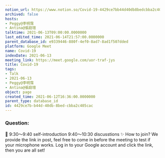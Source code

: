 ```yaml
---
notion_url: https://www.notion.so/Covid-19-4429ce7bb44d40db8bedcbba2c405cac
archived: false
hosts:
- Peggy@李明霈
- Antina@張庭瑄
talktime: 2021-06-13T09:00:00.0000000
last_edited_time: 2021-06-14T21:57:00.0000000
parent_database_id: e9339446-880f-4ef0-8ad7-8ad1f507dded
platform: Google Meet
name: Covid-19
indexDate: 2021-06-13
meeting_link: https://meet.google.com/uor-traf-jys
title: Covid-19
tags:
- Talk
- 2021-06-13
- Peggy@李明霈
- Antina@張庭瑄
object: page
created_time: 2021-06-12T16:36:00.0000000
parent_type: database_id
id: 4429ce7b-b44d-40db-8bed-cbba2c405cac
---
```


### Question:


   
   
   
   
   
📅
9:30～9:40 self-introduction
9:40～10:30 discusstions
✨
How to join?
We provide the link in post, feel free to come in before the meeting to test if your microphone works. Log in to your Google account and click the link, then you are all set!

